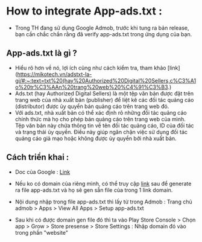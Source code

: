 # How to integrate App-ads.txt : 

- Trong TH đang sử dụng Google Admob, trước khi tung ra bản release, bạn cần chắc chắn rằng đã verify app-ads.txt trong ứng dụng của bạn. 

## App-ads.txt là gì ? 
- Hiểu rõ hơn về nó, lợi ích cũng như cách kiểm tra, tham khảo [link](https://mikotech.vn/adstxt-la-gi/#:~:text=txt%20(hay%20Authorized%20Digital%20Sellers,c%C3%A1o%20tr%C3%AAn%20trang%20web%20%C4%91%C3%B3.)
- Ads.txt (hay Authorized Digital Sellers) là một tệp văn bản được đặt trên trang web của nhà xuất bản (publisher) để liệt kê các đối tác quảng cáo (distributor) được ủy quyền bán quảng cáo trên trang web đó.
- Với ads.txt, nhà xuất bản có thể xác định rõ những đối tác quảng cáo chính thức mà họ cho phép bán quảng cáo trên trang web của mình. Tệp văn bản này chứa thông tin về tên đối tác quảng cáo, ID của đối tác và trạng thái ủy quyền. Điều này giúp ngăn chặn việc sử dụng đối tác quảng cáo giả mạo hoặc không được ủy quyền bởi nhà xuất bản.


## Cách triển khai : 
- Doc của Google : [Link](https://support.google.com/admob/answer/9363762?hl=en&ref_topic=7384409&sjid=11273018501970942103-AP)

- Nếu ko có domain của riêng mình, có thể truy cập [link](https://app-ads-txt.com/) sau để generate ra file app-ads.txt và họ sẽ gen sẵn file của trong 1 link domain. 
- Nội dung nhập trong file app-ads.txt thì lấy từ trong Admob : Trang chủ admob > Apps > View All Apps > Setup app-ads.txt
- Sau khi có được domain gen file đó thì ta vào Play Store Console > Chọn app > Grow > Store presense > Store Settings : Nhập domain đó vào trong phần "website"

